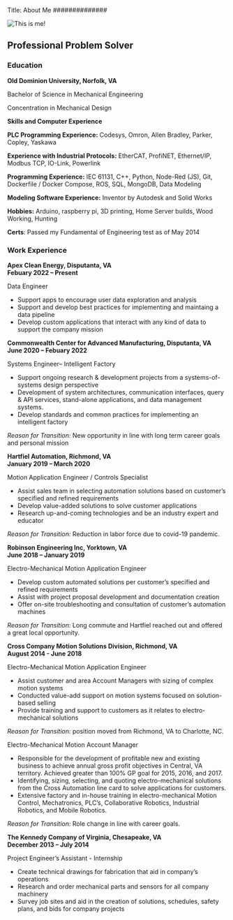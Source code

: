 Title: About Me
##############

![This is me!]({static}/images/about/self_portrait.jpg)

## Professional Problem Solver

### **Education**

**Old Dominion University, Norfolk, VA**

Bachelor of Science in Mechanical Engineering

Concentration in Mechanical Design

**Skills and Computer Experience**

**PLC Programming Experience:** Codesys, Omron, Allen Bradley, Parker, Copley, Yaskawa

**Experience with Industrial Protocols:** EtherCAT, ProfiNET, Ethernet/IP, Modbus TCP, IO-Link, Powerlink

**Programming Experience:** IEC 61131, C++, Python, Node-Red (JS), Git, Dockerfile / Docker Compose, ROS, SQL, MongoDB, Data Modeling

**Modeling Software Experience:** Inventor by Autodesk and Solid Works

**Hobbies:** Arduino, raspberry pi, 3D printing, Home Server builds, Wood Working, Hunting

**Certs**: Passed my Fundamental of Engineering test as of May 2014

### **Work Experience**

**Apex Clean Energy, Disputanta, VA**  
**Febuary 2022 – Present**

Data Engineer 

*   Support apps to encourage user data exploration and analysis
*   Support and develop best practices for implementing and maintaing a data pipeline
*   Develop custom applications that interact with any kind of data to support the company mission 

**Commonwealth Center for Advanced Manufacturing, Disputanta, VA**  
**June 2020 – Febuary 2022**

Systems Engineer– Intelligent Factory

*   Support ongoing research & development projects from a systems-of-systems design perspective
*   Development of system architectures, communication interfaces, query & API services, stand-alone applications, and data management systems.
*   Develop standards and common practices for implementing an intelligent factory

_Reason for Transition:_ New opportunity in line with long term career goals and personal mission

**Hartfiel Automation, Richmond, VA**  
**January 2019 – March 2020**

Motion Application Engineer / Controls Specialist

*   Assist sales team in selecting automation solutions based on customer’s specified and refined requirements
*   Develop value-added solutions to solve customer applications
*   Research up-and-coming technologies and be an industry expert and educator

_Reason for Transition:_ Reduction in labor force due to covid-19 pandemic.

**Robinson Engineering Inc, Yorktown, VA**  
**June 2018 – January 2019**

Electro-Mechanical Motion Application Engineer

*   Develop custom automated solutions per customer’s specified and refined requirements
*   Assist with project proposal development and documentation creation
*   Offer on-site troubleshooting and consultation of customer’s automation machines

_Reason for Transition:_ Long commute and Hartfiel reached out and offered a great local opportunity.

**Cross Company Motion Solutions Division, Richmond, VA**  
**August 2014 - June 2018**

Electro-Mechanical Motion Application Engineer

*   Assist customer and area Account Managers with sizing of complex motion systems
*   Conducted value-add support on motion systems focused on solution-based selling
*   Provide training and support to customers as it relates to electro-mechanical solutions

_Reason for Transition:_ position moved from Richmond, VA to Charlotte, NC.

Electro-Mechanical Motion Account Manager

*   Responsible for the development of profitable new and existing business to achieve annual gross profit objectives in Central, VA territory. Achieved greater than 100% GP goal for 2015, 2016, and 2017.
*   Identifying, sizing, selecting, and quoting electro-mechanical solutions from the Cross Automation line card to solve applications for customers.
*   Extensive factory and in-house training in electro-mechanical Motion Control, Mechatronics, PLC’s, Collaborative Robotics, Industrial Robotics, and Mobile Robotics.

_Reason for Transition:_ Role change in line with career goals.

**The Kennedy Company of Virginia, Chesapeake, VA**  
**December 2013 – July 2014**

Project Engineer’s Assistant - Internship

*   Create technical drawings for fabrication that aid in company’s operations
*   Research and order mechanical parts and sensors for all company machinery
*   Survey job sites and aid in the creation of solutions, schedules, safety plans, and bids for company projects
